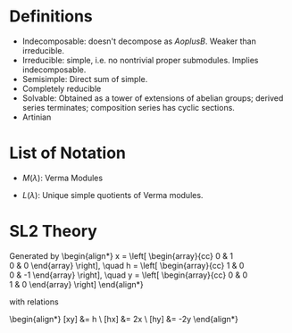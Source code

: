 # Definitions

- Indecomposable: doesn't decompose as $A oplus B$. Weaker than irreducible.
- Irreducible: simple, i.e. no nontrivial proper submodules. Implies indecomposable.
- Semisimple: Direct sum of simple.
- Completely reducible
- Solvable: Obtained as a tower of extensions of abelian groups; derived series terminates; composition series has cyclic sections.
- Artinian

# List of Notation

- $M(\lambda)$: Verma Modules

- $L(\lambda)$: Unique simple quotients of Verma modules.

# SL2 Theory

Generated by
\begin{align*}
x =
\left[
\begin{array}{cc}
0 & 1 \
0 & 0
\end{array}
\right],
\quad
h =
\left[
\begin{array}{cc}
1 & 0 \
0 & -1
\end{array}
\right],
\quad
y =
\left[
\begin{array}{cc}
0 & 0 \
1 & 0
\end{array}
\right]
\end{align*}

with relations

\begin{align*}
[xy] &= h \\
[hx] &= 2x \\
[hy] &= -2y
\end{align*}
